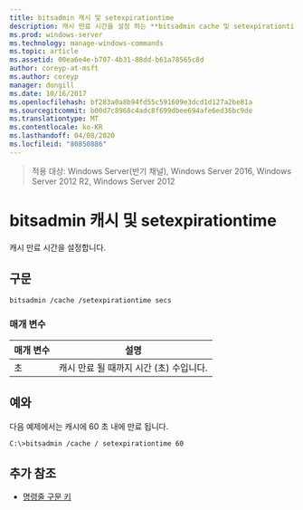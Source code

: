 ```yaml
---
title: bitsadmin 캐시 및 setexpirationtime
description: 캐시 만료 시간을 설정 하는 **bitsadmin cache 및 setexpirationtime**에 대 한 Windows 명령 항목입니다.
ms.prod: windows-server
ms.technology: manage-windows-commands
ms.topic: article
ms.assetid: 00ea6e4e-b707-4b31-88dd-b61a78565c8d
author: coreyp-at-msft
ms.author: coreyp
manager: dongill
ms.date: 10/16/2017
ms.openlocfilehash: bf283a0a8b94fd55c591609e3dcd1d127a2be81a
ms.sourcegitcommit: b00d7c8968c4adc8f699dbee694afe6ed36bc9de
ms.translationtype: MT
ms.contentlocale: ko-KR
ms.lasthandoff: 04/08/2020
ms.locfileid: "80850886"
---
```

>적용 대상: Windows Server(반기 채널), Windows Server 2016, Windows Server 2012 R2, Windows Server 2012

# <a name="bitsadmin-cache-and-setexpirationtime"></a>bitsadmin 캐시 및 setexpirationtime

캐시 만료 시간을 설정합니다.

## <a name="syntax"></a>구문

```
bitsadmin /cache /setexpirationtime secs
```

### <a name="parameters"></a>매개 변수

| 매개 변수 | 설명 |
| -------------- | -------------- |
| 초 | 캐시 만료 될 때까지 시간 (초) 수입니다. |

## <a name="examples"></a><a name=BKMK_examples></a>예와

다음 예제에서는 캐시에 60 초 내에 만료 됩니다.

```
C:\>bitsadmin /cache / setexpirationtime 60
```

## <a name="additional-references"></a>추가 참조

- [명령줄 구문 키](command-line-syntax-key.md)
